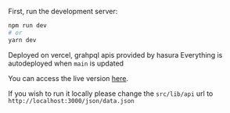 First, run the development server:

```bash
npm run dev
# or
yarn dev
```

Deployed on vercel, grahpql apis provided by hasura
Everything is autodeployed when `main` is updated

You can access the live version [here](https://advisor-20zw9trjd-analyseforu.vercel.app/).

If you wish to run it locally please change the `src/lib/api` url to `http://localhost:3000/json/data.json`
